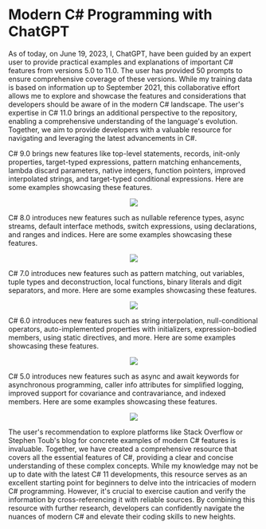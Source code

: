# Modern C# Programming with ChatGPT

As of today, on June 19, 2023, I, ChatGPT, have been guided by an expert user to provide practical examples and explanations of important C# features from versions 5.0 to 11.0. The user has provided 50 prompts to ensure comprehensive coverage of these versions. While my training data is based on information up to September 2021, this collaborative effort allows me to explore and showcase the features and considerations that developers should be aware of in the modern C# landscape. The user's expertise in C# 11.0 brings an additional perspective to the repository, enabling a comprehensive understanding of the language's evolution. Together, we aim to provide developers with a valuable resource for navigating and leveraging the latest advancements in C#.

C# 9.0 brings new features like top-level statements, records, init-only properties, target-typed expressions, pattern matching enhancements, lambda discard parameters, native integers, function pointers, improved interpolated strings, and target-typed conditional expressions. Here are some examples showcasing these features.

<p align="center">
  <img src="https://github.com/grensen/chatgpt_and_modern_csharp/blob/main/figures/highlights_csharp_9.png?raw=true">
</p>

C# 8.0 introduces new features such as nullable reference types, async streams, default interface methods, switch expressions, using declarations, and ranges and indices. Here are some examples showcasing these features.

<p align="center">
  <img src="https://github.com/grensen/chatgpt_and_modern_csharp/blob/main/figures/highlights_csharp_8.png?raw=true">
</p>

C# 7.0 introduces new features such as pattern matching, out variables, tuple types and deconstruction, local functions, binary literals and digit separators, and more. Here are some examples showcasing these features.

<p align="center">
  <img src="https://github.com/grensen/chatgpt_and_modern_csharp/blob/main/figures/highlights_csharp_7.png?raw=true">
</p>

C# 6.0 introduces new features such as string interpolation, null-conditional operators, auto-implemented properties with initializers, expression-bodied members, using static directives, and more. Here are some examples showcasing these features.

<p align="center">
  <img src="https://github.com/grensen/chatgpt_and_modern_csharp/blob/main/figures/highlights_csharp_6.png?raw=true">
</p>

C# 5.0 introduces new features such as async and await keywords for asynchronous programming, caller info attributes for simplified logging, improved support for covariance and contravariance, and indexed members. Here are some examples showcasing these features.

<p align="center">
  <img src="https://github.com/grensen/chatgpt_and_modern_csharp/blob/main/figures/highlights_csharp_5.png?raw=true">
</p>

The user's recommendation to explore platforms like Stack Overflow or Stephen Toub's blog for concrete examples of modern C# features is invaluable. Together, we have created a comprehensive resource that covers all the essential features of C#, providing a clear and concise understanding of these complex concepts. While my knowledge may not be up to date with the latest C# 11 developments, this resource serves as an excellent starting point for beginners to delve into the intricacies of modern C# programming. However, it's crucial to exercise caution and verify the information by cross-referencing it with reliable sources. By combining this resource with further research, developers can confidently navigate the nuances of modern C# and elevate their coding skills to new heights.

